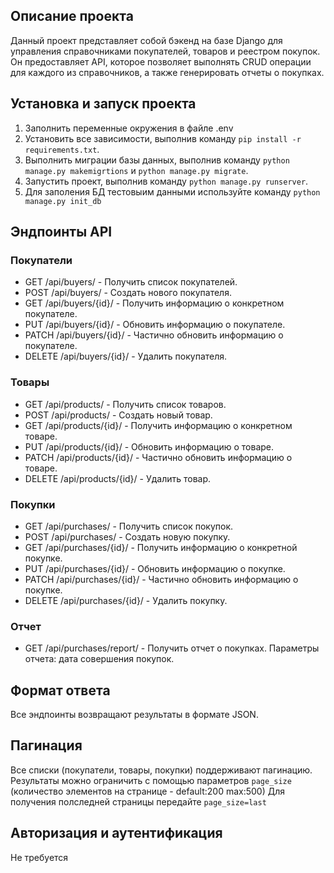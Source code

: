 ## Описание проекта
Данный проект представляет собой бэкенд на базе Django для управления справочниками покупателей, товаров и реестром покупок. Он предоставляет API, которое позволяет выполнять CRUD операции для каждого из справочников, а также генерировать отчеты о покупках.

## Установка и запуск проекта
1. Заполнить переменные окружения в файле .env
2. Установить все зависимости, выполнив команду `pip install -r requirements.txt`.
3. Выполнить миграции базы данных, выполнив команду `python manage.py makemigrtions` и `python manage.py migrate`.
4. Запустить проект, выполнив команду `python manage.py runserver`.
5. Для заполения БД тестовыим данными используйте команду `python manage.py init_db`

## Эндпоинты API

### Покупатели
- GET /api/buyers/ - Получить список покупателей.
- POST /api/buyers/ - Создать нового покупателя.
- GET /api/buyers/{id}/ - Получить информацию о конкретном покупателе.
- PUT /api/buyers/{id}/ - Обновить информацию о покупателе.
- PATCH /api/buyers/{id}/ - Частично обновить информацию о покупателе.
- DELETE /api/buyers/{id}/ - Удалить покупателя.

### Товары
- GET /api/products/ - Получить список товаров.
- POST /api/products/ - Создать новый товар.
- GET /api/products/{id}/ - Получить информацию о конкретном товаре.
- PUT /api/products/{id}/ - Обновить информацию о товаре.
- PATCH /api/products/{id}/ - Частично обновить информацию о товаре.
- DELETE /api/products/{id}/ - Удалить товар.

### Покупки
- GET /api/purchases/ - Получить список покупок.
- POST /api/purchases/ - Создать новую покупку.
- GET /api/purchases/{id}/ - Получить информацию о конкретной покупке.
- PUT /api/purchases/{id}/ - Обновить информацию о покупке.
- PATCH /api/purchases/{id}/ - Частично обновить информацию о покупке.
- DELETE /api/purchases/{id}/ - Удалить покупку.

### Отчет
- GET /api/purchases/report/ - Получить отчет о покупках. Параметры отчета: дата совершения покупок.

## Формат ответа
Все эндпоинты возвращают результаты в формате JSON.

## Пагинация
Все списки (покупатели, товары, покупки) поддерживают пагинацию. 
Результаты можно ограничить с помощью параметров `page_size` (количество элементов на странице - default:200 max:500)
Для получения полследней страницы передайте `page_size=last`

## Авторизация и аутентификация
Не требуется